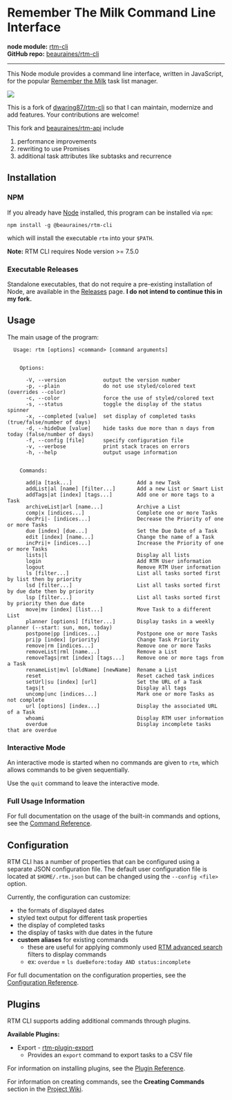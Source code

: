 Remember The Milk Command Line Interface
========================================

**node module:** [rtm-cli](https://www.npmjs.com/package/rtm-cli)<br />
**GitHub repo:** [beauraines/rtm-cli](https://github.com/beauraines/rtm-cli)

---

This Node module provides a command line interface, written in JavaScript,
for the popular [Remember the Milk](https://www.rememberthemilk.com/) task list
manager. 

![](https://raw.githubusercontent.com/beauraines/rtm-cli/master/screens/ls.png)

This is a fork of [dwaring87/rtm-cli](https://github.com/dwaring87/rtm-cli) so that I can maintain, modernize and add features. Your contributions are welcome!

This fork and [beauraines/rtm-api](https://github.com/beauraines/rtm-api) include

1. performance improvements
2. rewriting to use Promises
3. additional task attributes like subtasks and recurrence

## Installation

### NPM

If you already have [Node](https://nodejs.org) installed, this program can be
installed via `npm`:

```shell
npm install -g @beauraines/rtm-cli
```

which will install the executable `rtm` into your `$PATH`.

**Note:** RTM CLI requires Node version >= 7.5.0

### Executable Releases

Standalone executables, that do not require a pre-existing installation of Node,
are available in the [Releases](https://github.com/dwaring87/rtm-cli/releases)
page. **I do not intend to continue this in my fork.**


## Usage

The main usage of the program:

```
  Usage: rtm [options] <command> [command arguments]


    Options:

      -V, --version            output the version number
      -p, --plain              do not use styled/colored text (overrides --color)
      -c, --color              force the use of styled/colored text
      -s, --status             toggle the display of the status spinner
      -x, --completed [value]  set display of completed tasks (true/false/number of days)
      -d, --hideDue [value]    hide tasks due more than n days from today (false/number of days)
      -f, --config [file]      specify configuration file
      -v, --verbose            print stack traces on errors
      -h, --help               output usage information


    Commands:

      add|a [task...]                     Add a new Task
      addList|al [name] [filter...]       Add a new List or Smart List
      addTags|at [index] [tags...]        Add one or more tags to a Task
      archiveList|arl [name...]           Archive a List
      comp|x [indices...]                 Complete one or more Tasks
      decPri|- [indices...]               Decrease the Priority of one or more Tasks
      due [index] [due...]                Set the Due Date of a Task
      edit [index] [name...]              Change the name of a Task
      incPri|+ [indices...]               Increase the Priority of one or more Tasks
      lists|l                             Display all lists
      login                               Add RTM User information
      logout                              Remove RTM User information
      ls [filter...]                      List all tasks sorted first by list then by priority
      lsd [filter...]                     List all tasks sorted first by due date then by priority
      lsp [filter...]                     List all tasks sorted first by priority then due date
      move|mv [index] [list...]           Move Task to a different List
      planner [options] [filter...]       Display tasks in a weekly planner (--start: sun, mon, today)
      postpone|pp [indices...]            Postpone one or more Tasks
      pri|p [index] [priority]            Change Task Priority
      remove|rm [indices...]              Remove one or more Tasks
      removeList|rml [name...]            Remove a List
      removeTags|rmt [index] [tags...]    Remove one or more tags from a Task
      renameList|mvl [oldName] [newName]  Rename a List
      reset                               Reset cached task indices
      setUrl|su [index] [url]             Set the URL of a Task
      tags|t                              Display all tags
      uncomp|unc [indices...]             Mark one or more Tasks as not complete
      url [options] [index...]            Display the associated URL of a Task
      whoami                              Display RTM user information
      overdue                             Display incomplete tasks that are overdue
```


### Interactive Mode

An interactive mode is started when no commands are given to `rtm`, which
allows commands to be given sequentially.

Use the `quit` command to leave the interactive mode.


### Full Usage Information

For full documentation on the usage of the built-in commands and options,
see the [Command Reference](https://github.com/dwaring87/rtm-cli/wiki/Command-Reference).


## Configuration

RTM CLI has a number of properties that can be configured using a separate JSON configuration
file. The default user configuration file is located at `$HOME/.rtm.json` but can be changed
using the `--config <file>` option.

Currently, the configuration can customize:

- the formats of displayed dates
- styled text output for different task properties
- the display of completed tasks
- the display of tasks with due dates in the future
- **custom aliases** for existing commands
  - these are useful for applying commonly used [RTM advanced search](https://www.rememberthemilk.com/help/answer/basics-search-advanced)
  filters to display commands
  - ex: `overdue` = `ls dueBefore:today AND status:incomplete`


For full documentation on the configuration properties, see the
[Configuration Reference](https://github.com/dwaring87/rtm-cli/wiki/Configuration-Reference).


## Plugins

RTM CLI supports adding additional commands through plugins.

**Available Plugins:**

  - Export - [rtm-plugin-export](https://github.com/dwaring87/rtm-plugin-export)
    - Provides an `export` command to export tasks to a CSV file

For information on installing plugins, see the
[Plugin Reference](https://github.com/dwaring87/rtm-cli/wiki/Plugin-Reference).

For information on creating commands, see the **Creating Commands** section
in the [Project Wiki](https://github.com/dwaring87/rtm-cli/wiki#creating-commands).
